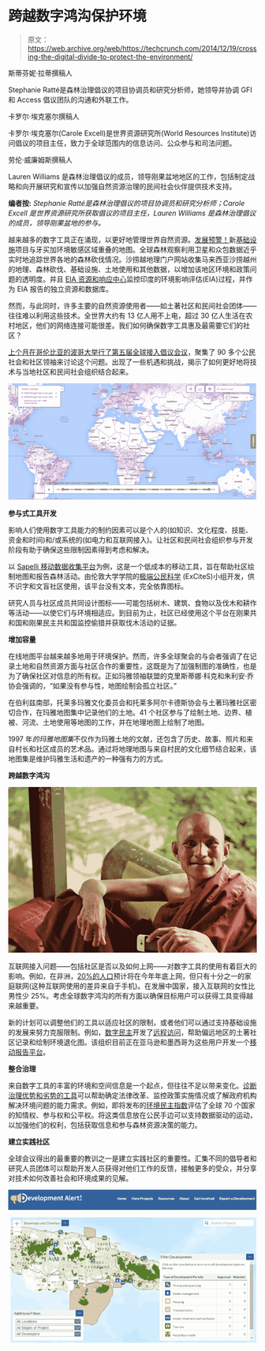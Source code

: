 # 跨越数字鸿沟保护环境

> 原文：<https://web.archive.org/web/https://techcrunch.com/2014/12/19/crossing-the-digital-divide-to-protect-the-environment/>

斯蒂芬妮·拉蒂撰稿人

Stephanie Ratté是森林治理倡议的项目协调员和研究分析师，她领导并协调 GFI 和 Access 倡议团队的沟通和外联工作。

卡罗尔·埃克塞尔撰稿人

卡罗尔·埃克塞尔(Carole Excell)是世界资源研究所(World Resources Institute)访问倡议的项目主任，致力于全球范围内的信息访问、公众参与和司法问题。

劳伦·威廉姆斯撰稿人

Lauren Williams 是森林治理倡议的成员，领导刚果盆地地区的工作，包括制定战略和向开展研究和宣传以加强自然资源治理的民间社会伙伴提供技术支持。

**编者按:** *Stephanie Ratté是森林治理倡议的项目协调员和研究分析师；Carole Excell 是世界资源研究所获取倡议的项目主任，Lauren Williams 是森林治理倡议的成员，领导刚果盆地的参与。*

越来越多的数字工具正在涌现，以更好地管理世界自然资源。[发展预警！](https://web.archive.org/web/20230308130620/http://www.developmentalert.org/jamaica)新[基础设施](https://web.archive.org/web/20230308130620/http://www.developmentalert.org/jamaica)项目与牙买加环境敏感区域重叠的地图。全球森林观察利用卫星和众包数据近乎实时地追踪世界各地的森林砍伐情况。沙捞越地理门户网站收集马来西亚沙捞越州的地理、森林砍伐、基础设施、土地使用和其他数据，以增加该地区环境和政策问题的透明度。并且 [EIA 资源和响应中心](https://web.archive.org/web/20230308130620/http://www.ercindia.org/)监控印度的环境影响评估(EIA)过程，并作为 EIA 报告的独立资源和数据库。

然而，与此同时，许多主要的自然资源使用者——如土著社区和民间社会团体——往往难以利用这些技术。全世界大约有 13 亿人用不上电，超过 30 亿人生活在农村地区，他们的网络连接可能很差。我们如何确保数字工具惠及最需要它们的社区？

[上个月在哥伦比亚的波哥大举行了第五届全球接入倡议会议](https://web.archive.org/web/20230308130620/http://www.wri.org/events/2014/10/fifth-global-gathering-access-initiative)，聚集了 90 多个公民社会和社区领袖来讨论这个问题。出现了一些机遇和挑战，揭示了如何更好地将技术与当地社区和民间社会组织结合起来。

![Screen Shot 2014-12-19 at 7.02.54 AM](img/8054345472e497941863134f12f37bcd.png)

**参与式工具开发**

影响人们使用数字工具能力的制约因素可以是个人的(如知识、文化程度、技能、资金和时间)和/或系统的(如电力和互联网接入)。让社区和民间社会组织参与开发阶段有助于确保这些限制因素得到考虑和解决。

以 [Sapelli 移动数据收集平台](https://web.archive.org/web/20230308130620/http://www.ucl.ac.uk/excites/software/sapelli)为例，这是一个低成本的移动工具，旨在帮助社区绘制地图和报告森林活动。由伦敦大学学院的[极端公民科学](https://web.archive.org/web/20230308130620/http://www.ucl.ac.uk/excites) (ExCiteS)小组开发，供不识字和文盲社区使用，该平台没有文本，完全依靠图标。

研究人员与社区成员共同设计图标——可能包括树木、建筑、食物以及伐木和耕作等活动——以使它们与环境相适应。到目前为止，社区已经使用这个平台在刚果共和国和刚果民主共和国监控偷猎并获取伐木活动的证据。

**增加容量**

在线地图平台越来越多地用于环境保护。然而，许多全球聚会的与会者强调了在记录土地和自然资源方面与社区合作的重要性，这既是为了加强制图的准确性，也是为了确保社区对信息的所有权。正如玛雅领袖联盟的克里斯蒂娜·科克和朱利安·乔协会强调的，“如果没有参与性，地图绘制会孤立社区。”

在伯利兹南部，托莱多玛雅文化委员会和托莱多阿尔卡德斯协会与土著玛雅社区密切合作，在玛雅地图集中记录他们的土地。41 个社区参与了绘制土地、边界、植被、河流、土地使用等地图的工作，并在地理地图上绘制了地图。

1997 年*的玛雅地图集*不仅作为玛雅土地的文献，还包含了历史、故事、照片和来自村长和社区成员的艺术品。通过将地理地图与来自村民的文化细节结合起来，该地图集是维护玛雅生活和遗产的一种强有力的方式。

**跨越数字鸿沟**

![10147539996_aae6fc5ae6_k](img/7e06be531c1c0b32aafa1e8b155159b8.png)

互联网接入问题——包括社区是否以及如何上网——对数字工具的使用有着巨大的影响。例如，在非洲，[20%的人口](https://web.archive.org/web/20230308130620/http://www.itu.int/en/ITU-D/Statistics/Documents/facts/ICTFactsFigures2014-e.pdf)预计将在今年年底上网，但只有十分之一的家庭联网(这种互联网使用的差异来自于手机)。在发展中国家，接入互联网的女性比男性少 25%。考虑全球数字鸿沟的所有方面以确保目标用户可以获得工具变得越来越重要。

新的计划可以调整他们的工具以适应社区的限制，或者他们可以通过支持基础设施的发展来努力克服限制。例如，[数字民主](https://web.archive.org/web/20230308130620/http://www.digital-democracy.org/)开发了[远程访问](https://web.archive.org/web/20230308130620/http://tech.transparency-initiative.org/emily-jacobi-documenting-oil-spills-transparency-in-hard-to-reach-places/)，帮助偏远地区的土著社区记录和绘制环境退化图。该组织目前正在亚马逊和墨西哥为这些用户开发一个[移动报告平台](https://web.archive.org/web/20230308130620/http://www.digital-democracy.org/ourwork/ra/)。

**整合治理**

来自数字工具的丰富的环境和空间信息是一个起点，但往往不足以带来变化。[诊断治理优势和劣势的工具](https://web.archive.org/web/20230308130620/http://www.wri.org/publication/assessing-forest-governance)可以帮助确定法律改革、监控政策实施情况或了解政府机构解决环境问题的能力需求。例如，即将发布的[环境民主指数](https://web.archive.org/web/20230308130620/http://www.wri.org/our-work/project/access-initiative-tai/commissions#project-tabs)评估了全球 70 个国家的知情权、参与权和公平权。将这类信息放在公民手边可以支持数据驱动的运动，以加强他们的权利，包括获取信息和参与森林资源决策的能力。

**建立实践社区**

全球会议得出的最重要的教训之一是建立实践社区的重要性。汇集不同的倡导者和研究人员团体可以帮助开发人员获得对他们工作的反馈，接触更多的受众，并分享对技术如何改善社会和环境成果的见解。

![Screen Shot 2014-12-19 at 7.21.52 AM](img/72f7a2cefe5ebc5fae0bb8439a2225a2.png)